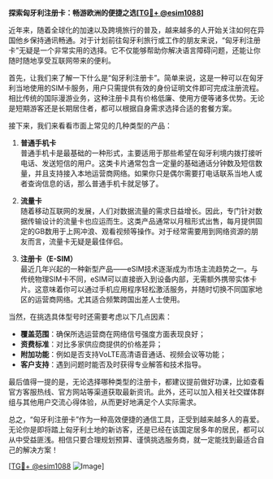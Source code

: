 **探索匈牙利注册卡：畅游欧洲的便捷之选[[TG💪+ @esim1088](https://t.me/s/esim1088)]**

近年来，随着全球化的加速以及跨境旅行的普及，越来越多的人开始关注如何在异国他乡保持通讯畅通。对于计划前往匈牙利旅行或工作的朋友来说，“匈牙利注册卡”无疑是一个非常实用的选择。它不仅能够帮助你解决语言障碍问题，还能让你随时随地享受互联网带来的便利。

首先，让我们来了解一下什么是“匈牙利注册卡”。简单来说，这是一种可以在匈牙利当地使用的SIM卡服务，用户只需提供有效的身份证明文件即可完成注册流程。相比传统的国际漫游业务，这种注册卡具有价格低廉、使用方便等诸多优势。无论是短期游客还是长期居住者，都可以根据自身需求选择合适的套餐方案。

接下来，我们来看看市面上常见的几种类型的产品：

1. **普通手机卡**  
   普通手机卡是最基础的一种形式，主要适用于那些希望在匈牙利境内拨打接听电话、发送短信的用户。这类卡片通常包含一定量的基础通话分钟数及短信数量，并且支持接入本地运营商网络。如果你只是偶尔需要打电话联系当地人或者查询信息的话，那么普通手机卡就足够了。

2. **流量卡**  
   随着移动互联网的发展，人们对数据流量的需求日益增长。因此，专门针对数据传输设计的流量卡也应运而生。这类产品通常以月租形式出售，每月提供固定的GB数用于上网冲浪、观看视频等操作。对于经常需要用到网络资源的朋友而言，流量卡无疑是最佳伴侣。

3. **注册卡（E-SIM）**  
   最近几年兴起的一种新型产品——eSIM技术逐渐成为市场主流趋势之一。与传统物理SIM卡不同，eSIM可以直接嵌入到设备内部，无需额外携带实体卡片。这意味着你可以通过手机应用程序轻松激活服务，并随时切换不同国家地区的运营商网络。尤其适合频繁跨国出差人士使用。

当然，在挑选具体型号时还需要考虑以下几点因素：

- **覆盖范围**：确保所选运营商在网络信号强度方面表现良好；
- **资费标准**：对比多家供应商提供的价格差异；
- **附加功能**：例如是否支持VoLTE高清语音通话、视频会议等功能；
- **客户支持**：遇到问题时能否及时获得专业解答和技术指导。

最后值得一提的是，无论选择哪种类型的注册卡，都建议提前做好功课，比如查看官方客服热线、官方网站等渠道获取最新资讯。此外，还可以加入相关社交媒体群组与其他用户交流心得体验，从而更好地满足个人实际需求。

总之，“匈牙利注册卡”作为一种高效便捷的通信工具，正受到越来越多人的喜爱。无论你是即将踏上匈牙利土地的新访客，还是已经在该国定居多年的居民，都可以从中受益匪浅。相信只要合理规划预算、谨慎挑选服务商，就一定能找到最适合自己的解决方案！

[[TG💪+ @esim1088](https://t.me/s/esim1088) ![Image](https://i.postimg.cc/4NQfJmqS/Snipaste-2025-05-13-00-14-12.png)]